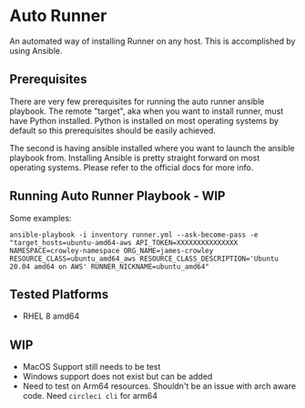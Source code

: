 # Auto Runner
An automated way of installing Runner on any host. This is accomplished by using Ansible. 

## Prerequisites
There are very few prerequisites for running the auto runner ansible playbook. The remote "target", aka when you want to install runner, must have Python installed. Python is installed on most operating systems by default so this prerequisites should be easily achieved.

The second is having ansible installed where you want to launch the ansible playbook from. Installing Ansible is pretty straight forward on most operating systems. Please refer to the official docs for more info.

## Running Auto Runner Playbook - WIP
Some examples:

```
ansible-playbook -i inventory runner.yml --ask-become-pass -e "target_hosts=ubuntu-amd64-aws API_TOKEN=XXXXXXXXXXXXXXX  NAMESPACE=crowley-namespace ORG_NAME=james-crowley RESOURCE_CLASS=ubuntu_amd64_aws RESOURCE_CLASS_DESCRIPTION='Ubuntu 20.04 amd64 on AWS' RUNNER_NICKNAME=ubuntu_amd64"
```


## Tested Platforms
- RHEL 8 amd64

## WIP
- MacOS Support still needs to be test
- Windows support does not exist but can be added
- Need to test on Arm64 resources. Shouldn't be an issue with arch aware code. Need `circleci cli` for arm64
